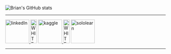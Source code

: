 ![Brian's GitHub stats](https://github-readme-stats.vercel.app/api?username=briangicharu&count_private=true)
<hr>
<a href="https://www.linkedin.com/in/brian-gicharu-1ba35b209/" class="button danger" target="_blank">
  <img alt="linkedIn" src="https://cdn-icons-png.flaticon.com/512/174/174857.png" width=auto height="75">
</a>
<img alt="WHITE" src="https://wallpapercave.com/wp/wp6903417.jpg" width="20" height="75">                                                                                 <a href="https://www.kaggle.com/briangicharu" class="button danger" target="_blank">
  <img alt="kaggle" src="https://www.dataapplab.com/wp-content/uploads/2017/06/kaggle-logo-gray-300.png" width=auto" height="75">
</a>
<img alt="WHITE" src="https://wallpapercave.com/wp/wp6903417.jpg" width="20" height="75">
<a href="https://www.sololearn.com/profile/10367617" class="button danger" target="_blank">
  <img alt="sololearn" src="https://blob.sololearn.com/avatars/sololearn.png" width=auto" height="75">
</a>
<hr>
